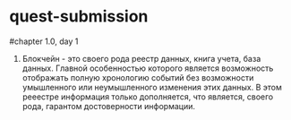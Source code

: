 # quest-submission

#chapter 1.0, day 1
1. Блокчейн - это своего рода реестр данных, книга учета, база данных.
Главной особенностью которого является возможность отображать полную хронологию событий без возможности умышленного или неумышленного изменения этих данных.
В этом рееестре информация только дополняется, что является, своего рода, гарантом достоверности информации.
